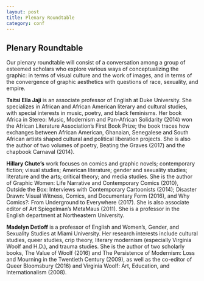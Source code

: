```yaml
---
layout: post
title: Plenary Roundtable
category: conf
---
```


## Plenary Roundtable

Our plenary roundtable will consist of a conversation among a group of esteemed scholars who explore various ways of conceptualizing the graphic: in terms of visual culture and the work of images, and in terms of the convergence of graphic aesthetics with questions of race, sexuality, and empire.

**Tsitsi Ella Jaji** is an associate professor of English at Duke University.  She specializes in African and African American literary and cultural studies, with special interests in music, poetry, and black feminisms. Her book Africa in Stereo: Music, Modernism and Pan-African Solidarity (2014) won the African Literature Association’s First Book Prize; the book traces how exchanges between African American, Ghanaian, Senegalese and South African artists shaped cultural and political liberation projects. She is also the author of two volumes of poetry, Beating the Graves (2017) and the chapbook Carnaval (2014). 

**Hillary Chute’s** work focuses on comics and graphic novels; contemporary fiction; visual studies; American literature; gender and sexuality studies; literature and the arts; critical theory; and media studies. She is the author of Graphic Women: Life Narrative and Contemporary Comics (2010), Outside the Box: Interviews with Contemporary Cartoonists (2014); Disaster Drawn: Visual Witness, Comics, and Documentary Form (2016), and Why Comics?: From Underground to Everywhere (2017). She is also associate editor of Art Spiegelman’s MetaMaus (2011).  She is a professor in the English department at Northeastern University.

**Madelyn Detloff** is a professor of English and Women’s, Gender, and Sexuality Studies at Miami University.  Her research interests include cultural studies, queer studies, crip theory, literary modernism (especially Virginia Woolf and H.D.), and trauma studies.  She is the author of two scholarly books, The Value of Woolf (2016) and The Persistence of Modernism: Loss and Mourning in the Twentieth Century (2009), as well as the co-editor of Queer Bloomsbury (2016) and Virginia Woolf: Art, Education, and Internationalism (2008).